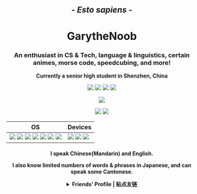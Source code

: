 
<h2 align="center"><i>- Esto sapiens -</i></h2>
<h1 align="center">GarytheNoob</h1>
<h3 align="center">An enthusiast in CS & Tech, language & linguistics, certain animes, morse code, 
    speedcubing, and more!</h4>
<p align="center"><b>Currently a senior high student in Shenzhen, China</b></p>

<div align="center">

[![](https://img.shields.io/badge/GitHub-GarytheNoob-blue?style=flat-square&logo=GitHub)](https://github.com/GarytheNoob)
[![](https://img.shields.io/badge/Email-outlook.com-blue?style=flat-square&logo=microsoftoutlook)](mailto:garythenoob@outlook.com)
[![](https://img.shields.io/github/stars/garythenoob?affiliations=OWNER&logo=github&style=flat-square)](https://github.com/GarytheNoob)
[![](https://img.shields.io/website?down_color=lightgrey&down_message=Broken&label=My%20Blog&logo=hexo&logoColor=white&up_color=brightgreen&up_message=Online&url=https%3A%2F%2Fgarythenoob.github.io&style=flat-square)](https://garythenoob.github.io)
</div>

<div align="center">

![](http://github-profile-summary-cards.vercel.app/api/cards/profile-details?username=GarytheNoob&theme=onedark) 
</div>

<div align="center">

![](http://github-profile-summary-cards.vercel.app/api/cards/stats?username=GarytheNoob&theme=onedark) 
![](http://github-profile-summary-cards.vercel.app/api/cards/productive-time?username=GarytheNoob&theme=onedark&utcOffset=8) 
</div>

|OS|Devices|
|-|-|
|![](https://img.shields.io/badge/Linux-Arch-1793d1?style=flat&logo=archlinux&logoColor=white) [![](https://img.shields.io/badge/Editor-NeoVim-57A143?style=flat-square&logo=neovim&logoColor=white)](https://github.com/garythenoob/nvim-profile) [![](https://img.shields.io/badge/Windows_Manager-bspwm-2e2e2e?style=flat-square&logo=bspwm&logoColor=white)](https://github.com/garythenoob/dwm-profile) ![](https://img.shields.io/badge/Desktop_Environment-KDE_Plasma-1d99f3?style=flat-square&logo=kde&logoColor=white) ![](https://img.shields.io/badge/Shell-ZSH-f15a24?style=flat-square) [![](https://img.shields.io/badge/Terminal-st-1177AA?style=flat-square&logo=suckless&logoColor=white)](https://github.com/garythenoob/st-profile) ![](https://img.shields.io/badge/Terminal-Alacritty-F46D01?style=flat-square&logo=alacritty&logoColor=white)| ![](https://img.shields.io/badge/Dell-G15_9920-007DB8?style=flat-square&logo=dell) ![](https://img.shields.io/badge/Redmi-K50_Pro-FF6900?style=flat-square&logo=xiaomi&logoColor=white) ![](https://img.shields.io/badge/iPad-Air_4-white?style=flat-square&logo=apple&logoColor=white)|

<h4 align="center">I speak Chinese(Mandarin) and English.</b>    
<p align="center">I also know limited numbers of words & phrases in Japanese, and can speak some Cantonese.</p>

<details><summary><b>Friends' Profile | 贴点友链</b></summary>

[![](https://img.shields.io/badge/GitHub%20-66Leo66-blue?style=flat-square&logo=GitHub)](https://github.com/66Leo66)
</details>

